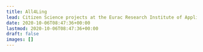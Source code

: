 ```yaml
---
title: All4Ling
lead: Citizen Science projects at the Eurac Research Institute of Applied Linguistics
date: 2020-10-06T08:47:36+00:00
lastmod: 2020-10-06T08:47:36+00:00
draft: false
images: []
---
```


